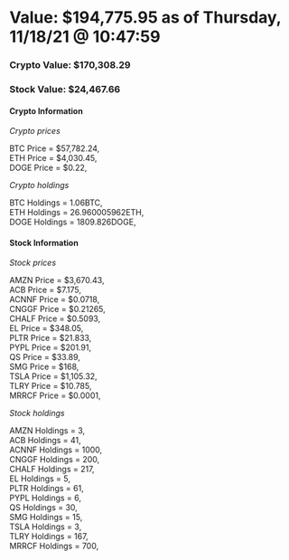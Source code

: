 # Value: $194,775.95 as of Thursday, 11/18/21 @ 10:47:59 

### Crypto Value: $170,308.29

### Stock Value: $24,467.66

#### Crypto Information 
*Crypto prices* 

BTC Price = $57,782.24,  
ETH Price = $4,030.45,  
DOGE Price = $0.22,  


*Crypto holdings* 

BTC Holdings = 1.06BTC,  
ETH Holdings = 26.960005962ETH,  
DOGE Holdings = 1809.826DOGE,  


#### Stock Information 

*Stock prices* 

AMZN Price = $3,670.43,  
ACB Price = $7.175,  
ACNNF Price = $0.0718,  
CNGGF Price = $0.21265,  
CHALF Price = $0.5093,  
EL Price = $348.05,  
PLTR Price = $21.833,  
PYPL Price = $201.91,  
QS Price = $33.89,  
SMG Price = $168,  
TSLA Price = $1,105.32,  
TLRY Price = $10.785,  
MRRCF Price = $0.0001,  


*Stock holdings* 

AMZN Holdings = 3,  
ACB Holdings = 41,  
ACNNF Holdings = 1000,  
CNGGF Holdings = 200,  
CHALF Holdings = 217,  
EL Holdings = 5,  
PLTR Holdings = 61,  
PYPL Holdings = 6,  
QS Holdings = 30,  
SMG Holdings = 15,  
TSLA Holdings = 3,  
TLRY Holdings = 167,  
MRRCF Holdings = 700,  


